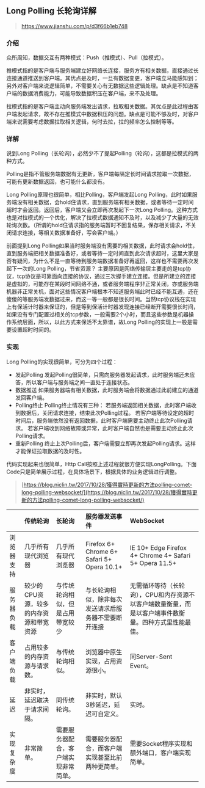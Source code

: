 ## Long Polling 长轮询详解

> https://www.jianshu.com/p/d3f66b1eb748

### 介绍

众所周知，数据交互有两种模式：Push（推模式）、Pull（拉模式）。

推模式指的是客户端与服务端建立好网络长连接，服务方有相关数据，直接通过长连接通道推送到客户端。其优点是及时，一旦有数据变更，客户端立马能感知到；另外对客户端来说逻辑简单，不需要关心有无数据这些逻辑处理。缺点是不知道客户端的数据消费能力，可能导致数据积压在客户端，来不及处理。

拉模式指的是客户端主动向服务端发出请求，拉取相关数据。其优点是此过程由客户端发起请求，故不存在推模式中数据积压的问题。缺点是可能不够及时，对客户端来说需要考虑数据拉取相关逻辑，何时去拉，拉的频率怎么控制等等。

### 详解

说到Long Polling（长轮询），必然少不了提起Polling（轮询），这都是拉模式的两种方式。

Polling是指不管服务端数据有无更新，客户端每隔定长时间请求拉取一次数据，可能有更新数据返回，也可能什么都没有。

Long Polling原理也很简单，相比Polling，客户端发起Long Polling，此时如果服务端没有相关数据，会hold住请求，直到服务端有相关数据，或者等待一定时间超时才会返回。返回后，客户端又会立即再次发起下一次Long Polling。这种方式也是对拉模式的一个优化，解决了拉模式数据通知不及时，以及减少了大量的无效轮询次数。（所谓的hold住请求指的服务端暂时不回复结果，保存相关请求，不关闭请求连接，等相关数据准备好，写会客户端。）

前面提到Long Polling如果当时服务端没有需要的相关数据，此时请求会hold住，直到服务端把相关数据准备好，或者等待一定时间直到此次请求超时，这里大家是否有疑问，为什么不是一直等待到服务端数据准备好再返回，这样也不需要再次发起下一次的Long Polling，节省资源？
 主要原因是网络传输层主要走的是tcp协议，tcp协议是可靠面向连接的协议，通过三次握手建立连接。但是所建立的连接是虚拟的，可能存在某段时间网络不通，或者服务端程序非正常关闭，亦或服务端机器非正常关机，面对这些情况客户端根本不知道服务端此时已经不能互通，还在傻傻的等服务端发数据过来，而这一等一般都是很长时间。当然tcp协议栈在实现上有保活计时器来保证的，但是等到保活计时器发现连接已经断开需要很长时间，如果没有专门配置过相关的tcp参数，一般需要2个小时，而且这些参数是机器操作系统层面，所以，以此方式来保活不太靠谱，故Long Polling的实现上一般是需要设置超时时间的。

### 实现

Long Polling的实现很简单，可分为四个过程：

- 发起Polling
   发起Polling很简单，只需向服务器发起请求，此时服务端还未应答，所以客户端与服务端之间一直处于连接状态。
- 数据推送
   如果服务器端有相关数据，此时服务端会将数据通过此前建立的通道发回客户端。
- Polling终止
   Polling终止情况有三种：
   若服务端返回相关数据，此时客户端收到数据后，关闭请求连接，结束此次Polling过程。
   若客户端等待设定的超时时间后，服务端依然没有返回数据，此时客户端需要主动终止此次Polling请求。
   若客户端收到网络故障或异常，此时客户端自然也是需要主动终止此次Polling请求。
- 重新Polling
   终止上次Polling后，客户端需要立即再次发起Polling请求。这样才能保证拉取数据的及时性。

代码实现起来也很简单，Http Call按照上述过程就很方便实现LongPolling。下面Code只是简单展示过程，在具体场景下，根据具体的业务逻辑进行调整。



> [https://blog.niclin.tw/2017/10/28/獲得實時更新的方法polling-comet-long-polling-websocket/](https://blog.niclin.tw/2017/10/28/獲得實時更新的方法polling-comet-long-polling-websocket/)



|            | 传统轮询                                | 长轮询                               | 服务器发送事件                                       | WebSocket                                                    |
| :--------- | :-------------------------------------- | :----------------------------------- | :--------------------------------------------------- | :----------------------------------------------------------- |
| 浏览器支持 | 几乎所有现代浏览器                      | 几乎所有现代浏览器                   | Firefox 6+ Chrome 6+ Safari 5+ Opera 10.1+           | IE 10+ Edge Firefox 4+ Chrome 4+ Safari 5+ Opera 11.5+       |
| 服务器负载 | 较少的CPU资源，较多的内存资源和带宽资源 | 与传统轮询相似，但是占用带宽较少     | 与长轮询相似，除非每次发送请求后服务器不需要断开连接 | 无需循环等待（长轮询），CPU和内存资源不以客户端数量衡量，而是以客户端事件数衡量。四种方式里性能最佳。 |
| 客户端负载 | 占用较多的内存资源与请求数。            | 与传统轮询相似。                     | 浏览器中原生实现，占用资源很小。                     | 同Server-Sent Event。                                        |
| 延迟       | 非实时，延迟取决于请求间隔。            | 同传统轮询。                         | 非实时，默认3秒延迟，延迟可自定义。                  | 实时。                                                       |
| 实现复杂度 | 非常简单。                              | 需要服务器配合，客户端实现非常简单。 | 需要服务器配合，而客户端实现甚至比前两种更简单。     | 需要Socket程序实现和额外端口，客户端实现简单。               |